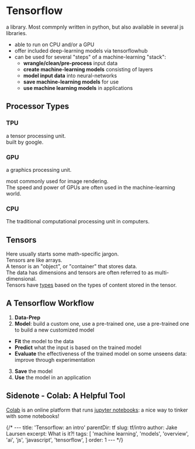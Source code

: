 # Tensorflow
a library. Most commpnly written in python, but also available in several js libraries.  
- able to run on CPU and/or a GPU
- offer included deep-learning models via tensorflowhub
- can be used for several "steps" of a machine-learning "stack":
  - **wrangle/clean/pre-process** input data
  - **create machine-learning models** consisting of layers
  - **model input data** into neural-networks
  - **save machine-learning models** for use
  - **use machine learning models** in applications

## Processor Types
### TPU
a tensor processing unit.  
built by google.  

### GPU 
a graphics processing unit.  

most commonly used for image rendering.  
The speed and power of GPUs are often used in the machine-learning world.

### CPU
The traditional computational processing unit in computers.  

## Tensors
Here usually starts some math-specific jargon.  
Tensors are like arrays.  
A tensor is an "object", or "container" that stores data.  
The data has dimensions and tensors are often referred to as multi-dimensional.  
Tensors have [types](https://www.tensorflow.org/api_docs/python/tf/dtypes) based on the types of content stored in the tensor.  

## A Tensorflow Workflow
1. **Data-Prep**
2. **Model**: build a custom one, use a pre-trained one, use a pre-trained one to build a new customized model
  - **Fit** the model to the data
  - **Predict** what the input is based on the trained model
  - **Evaluate** the effectiveness of the trained model on some unseens data: improve through experimentation
3. **Save** the model
4. **Use** the model in an application


## Sidenote - Colab: A Helpful Tool
[Colab](colab.research.google.com) is an online platform that runs [jupyter notebooks](https://jupyter.org/): a nice way to tinker with some notebooks!


{/* ---
title: 'Tensorflow: an intro'
parentDir: tf
slug: tf/intro
author: Jake Laursen
excerpt: What is it?!
tags:
  [
    'machine learning',
    'models',
    'overview',
    'ai',
    'js',
    'javascript',
    'tensorflow',
  ]
order: 1
--- */}